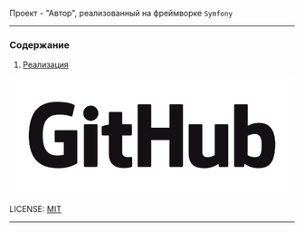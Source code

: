 Проект - "Автор", реализованный на фреймворке `Symfony`

---

### Содержание
1. [Реализация](./readme/realased.md)

![GitHubLogo](./readme/assets/GitHub_Logo.png)

LICENSE: [MIT](./readme/license.md)

---

